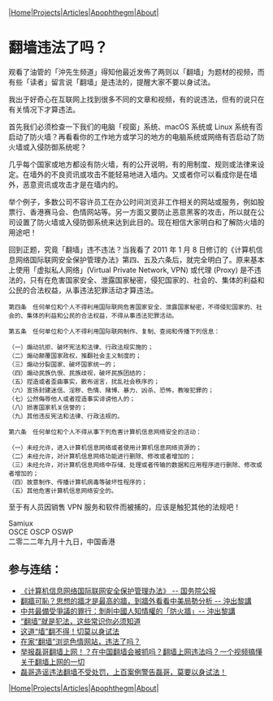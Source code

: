 |[Home](/README.md)|[Projects](/projects.md)|[Articles](/articles.md)|[Apophthegm](/apophthegm.md)|[About](/about.md)|

# 翻墙违法了吗？

观看了油管的「沖先生频道」得知他最近发佈了两则以「翻墙」为题材的视频，而有些「读者」留言说「翻墙」是违法的，提醒大家不要以身试法。

我出于好奇心在互联网上找到很多不同的文章和视频，有的说违法，但有的说只在有关情况下才算违法。

首先我们必须检查一下我们的电脑「视窗」系统、macOS 系统或 Linux 系统有否启动了防火墙？再看看你的工作地方或学习的地方的电脑系统或网络有否启动了防火墙或入侵防御系统呢？

几乎每个国家或地方都设有防火墙，有的公开说明，有的用制度、规则或法律来设定。在墙外的不良资讯或攻击不能轻易地进入墙内。又或者你可以看成你是在墙外，恶意资讯或攻击才是在墙内的。

举个例子，多数公司不容许员工在办公时间浏览非工作相关的网站或服务，例如股票行、香港赛马会、色情网站等。另一方面又要防止恶意黑客的攻击，所以就在公司设置了防火墙或入侵防御系统来达到此目的。现在相信大家明白和了解防火墙的用途吧！

回到正题，究竟「翻墙」违不违法？当我看了 2011 年 1 月 8 日修订的《计算机信息网络国际联网安全保护管理办法》第四、五及六条后，就完全明白了。原来基本上使用「虚拟私人网络」(Virtual Private Network, VPN) 或代理 (Proxy) 是不违法的，只有在危害国家安全、泄露国家秘密，侵犯国家的、社会的、集体的利益和公民的合法权益，从事违法犯罪活动才算违法。

```
第四条　任何单位和个人不得利用国际联网危害国家安全、泄露国家秘密，不得侵犯国家的、社会的、集体的利益和公民的合法权益，不得从事违法犯罪活动。

第五条　任何单位和个人不得利用国际联网制作、复制、查阅和传播下列信息：

（一）煽动抗拒、破坏宪法和法律、行政法规实施的；  
（二）煽动颠覆国家政权，推翻社会主义制度的；  
（三）煽动分裂国家、破坏国家统一的；  
（四）煽动民族仇恨、民族歧视，破坏民族团结的；  
（五）捏造或者歪曲事实，散布谣言，扰乱社会秩序的；  
（六）宣扬封建迷信、淫秽、色情、赌博、暴力、凶杀、恐怖，教唆犯罪的；  
（七）公然侮辱他人或者捏造事实诽谤他人的；  
（八）损害国家机关信誉的；  
（九）其他违反宪法和法律、行政法规的。  

第六条　任何单位和个人不得从事下列危害计算机信息网络安全的活动：

（一）未经允许，进入计算机信息网络或者使用计算机信息网络资源的；  
（二）未经允许，对计算机信息网络功能进行删除、修改或者增加的；  
（三）未经允许，对计算机信息网络中存储、处理或者传输的数据和应用程序进行删除、修改或者增加的；  
（四）故意制作、传播计算机病毒等破坏性程序的；  
（五）其他危害计算机信息网络安全的。  
```

至于有人员因销售 VPN 服务和软件而被捕的，应该是触犯其他的法规吧！


Samiux    
OSCE  OSCP  OSWP    
二零二二年九月十九日，中国香港    

## 参与连结：

- [《计算机信息网络国际联网安全保护管理办法》 -- 国务院公报](http://www.gov.cn/gongbao/content/2011/content_1860856.htm)  
- [翻牆可恥？思想的牆才是最高的牆，到牆外看看中美局勢分析 -- 沖出黎講](https://www.youtube.com/watch?v=_wVsBU30CCI)  
- [中共最備受爭議的罪行：剝削中國人知情權的「防火牆」-- 沖出黎講](https://www.youtube.com/watch?v=LH4WOqsbSe8)  
- [“翻墙”就是犯法，这些常识你必须知道](https://mil.sina.cn/2022-02-22/detail-imcwipih4789817.d.html)    
- [这道“墙”翻不得！切莫以身试法](https://www.nudt.edu.cn/zjkd/xysh/abc22f72761f411ea3a6066ecba45366.htm)    
- [在家“翻墙”浏览色情网站，违法了吗？](https://www.thepaper.cn/newsDetail_forward_8738734)    
- [举报磊哥翻墙上网！？在中国翻墙会被抓吗？翻墙上网违法吗？一个视频搞懂关于翻墙上网的一切](https://www.youtube.com/watch?v=pTq5TDpQiNg)  
- [磊哥造谣违法翻墙不受处罚，上百案例警告磊哥，莫要以身试法！](https://www.youtube.com/watch?v=MX8Z-AV9ZGw)  

|[Home](/README.md)|[Projects](/projects.md)|[Articles](/articles.md)|[Apophthegm](/apophthegm.md)|[About](/about.md)|
